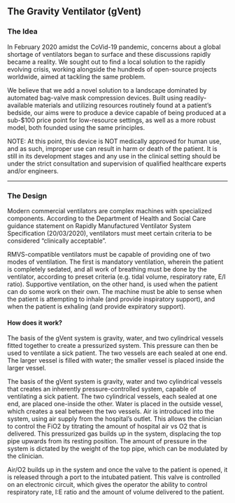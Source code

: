 ## The Gravity Ventilator (gVent) 
### The Idea

In February 2020 amidst the CoVid-19 pandemic, concerns about a global shortage of ventilators began to surface and these discussions rapidly became a reality. We sought out to find a local solution to the rapidly evolving crisis, working alongside the hundreds of open-source projects worldwide, aimed at tackling the same problem. 

We believe that we add a novel solution to a landscape dominated by automated bag-valve mask compression devices. Built using readily-available materials and utilizing resources routinely found at a patient’s bedside, our aims were to produce a device capable of being produced at a sub-$100 price point for low-resource settings, as well as a more robust model, both founded using the same principles.

NOTE: At this point, this device is NOT medically approved for human use, and as such, improper use can result in harm or death of the patient. It is still in its development stages and any use in the clinical setting should be under the strict consultation and supervision of qualified healthcare experts and/or engineers.

---

### The Design

Modern commercial ventilators are complex machines with specialized components. According to the Department of Health and Social Care guidance statement on Rapidly Manufactured Ventilator System Specification (20/03/2020), ventilators must meet certain criteria to be considered “clinically acceptable”.

RMVS-compatible ventilators must be capable of providing one of two modes of ventilation. The first is mandatory ventilation, wherein the patient is completely sedated, and all work of breathing must be done by the ventilator, according to preset criteria (e.g. tidal volume, respiratory rate, E/I ratio). Supportive ventilation, on the other hand, is used when the patient can do some work on their own. The machine must be able to sense when the patient is attempting to inhale (and provide inspiratory support), and when the patient is exhaling (and provide expiratory support).


#### **How does it work?**

The basis of the gVent system is gravity, water, and two cylindrical vessels fitted together to create a pressurized system. This pressure can then be used to ventilate a sick patient. The two vessels are each sealed at one end. The larger vessel is filled with water; the smaller vessel is placed inside the larger vessel.

The basis of the gVent system is gravity, water and two cylindrical vessels that creates an inherently pressure-controlled system, capable of ventilating a sick patient. The two cylindrical vessels, each sealed at one end, are placed one-inside the other. Water is placed in the outside vessel, which creates a seal between the two vessels. Air is introduced into the system, using air supply from the hospital’s outlet. This allows the clinician to control the FiO2 by titrating the amount of hospital air vs O2 that is delivered. This pressurized gas builds up in the system, displacing the top pipe upwards from its resting position. The amount of pressure in the system is dictated by the weight of the top pipe, which can be modulated by the clinician.

Air/O2 builds up in the system and once the valve to the patient is opened, it is released through a port to the intubated patient. This valve is controlled on an electronic circuit, which gives the operator the ability to control respiratory rate, I:E ratio and the amount of volume delivered to the patient.
